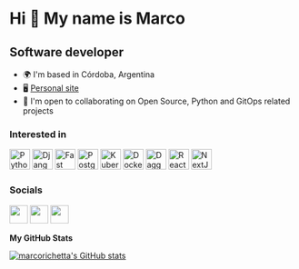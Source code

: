 Hi 👋 My name is Marco
======================

Software developer
------------------

*   🌍  I'm based in Córdoba, Argentina
*   🖥️  [Personal site](http://marcorichetta.dev/)
*   🤝  I'm open to collaborating on Open Source, Python and GitOps related projects

### Interested in
<p align="left">
    <a href="https://www.python.org/" target="_blank" rel="noreferrer"><img src="https://raw.githubusercontent.com/danielcranney/readme-generator/main/public/icons/skills/python-colored.svg" width="36" height="36" alt="Python" /></a>
    <a href="https://www.djangoproject.com/" target="_blank" rel="noreferrer"><img src="https://raw.githubusercontent.com/danielcranney/readme-generator/main/public/icons/skills/django-colored-dark.svg" width="36" height="36" alt="Django" /></a>
    <a href="https://fastapi.tiangolo.com/" target="_blank" rel="noreferrer"><img src="https://raw.githubusercontent.com/danielcranney/readme-generator/main/public/icons/skills/fastapi-colored.svg" width="36" height="36" alt="Fast API" /></a>
    <a href="https://www.postgresql.org/" target="_blank" rel="noreferrer"><img src="https://raw.githubusercontent.com/danielcranney/readme-generator/main/public/icons/skills/postgresql-colored.svg" width="36" height="36" alt="PostgreSQL" /></a>
    <a href="https://kubernetes.io/" target="_blank" rel="noreferrer"><img src="https://cdn.svgporn.com/logos/kubernetes.svg" width="36" height="36" alt="Kubernetes" /></a>
    <a href="https://www.docker.com/" target="_blank" rel="noreferrer"><img src="https://cdn.svgporn.com/logos/docker-icon.svg" width="36" height="36" alt="Docker" /></a>
    <a href="https://dagger.io/" target="_blank" rel="noreferrer"><img src="https://pbs.twimg.com/profile_images/1585245957679157248/WkXVgy0O_400x400.png" width="36" height="36" alt="Dagger" /></a>
    <a href="https://reactjs.org/" target="_blank" rel="noreferrer"><img src="https://raw.githubusercontent.com/danielcranney/readme-generator/main/public/icons/skills/react-colored.svg" width="36" height="36" alt="React" /></a>
    <a href="https://nextjs.org/docs" target="_blank" rel="noreferrer"><img src="https://raw.githubusercontent.com/danielcranney/readme-generator/main/public/icons/skills/nextjs-colored-dark.svg" width="36" height="36" alt="NextJs" /></a>
</p>
                    

### Socials

<p align="left">
<a href="https://www.linkedin.com/in/marco-richetta" target="_blank" rel="noreferrer"><img src="https://raw.githubusercontent.com/danielcranney/readme-generator/main/public/icons/socials/linkedin.svg" width="32" height="32" /></a>
<a href="https://www.stackoverflow.com/users/6389248/marco-richetta" target="_blank" rel="noreferrer"><img src="https://raw.githubusercontent.com/danielcranney/readme-generator/main/public/icons/socials/stackoverflow.svg" width="32" height="32" /></a>
<a href="https://www.twitter.com/marcorichetta" target="_blank" rel="noreferrer"><img src="https://raw.githubusercontent.com/danielcranney/readme-generator/main/public/icons/socials/twitter.svg" width="32" height="32" /></a>
</p>

<b>My GitHub Stats</b>

<a href="http://www.github.com/marcorichetta"><img src="https://github-readme-stats.vercel.app/api?username=marcorichetta&show_icons=true&hide=&count_private=true&title_color=0891b2&text_color=ffffff&icon_color=0891b2&bg_color=1c1917&hide_border=true&show_icons=true" alt="marcorichetta's GitHub stats" /></a>
